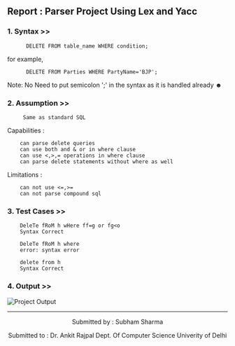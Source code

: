 ## Report : Parser Project Using Lex and Yacc

### 1. Syntax >>


          DELETE FROM table_name WHERE condition;
              
  for example,
  
          DELETE FROM Parties WHERE PartyName='BJP';
          
Note: No Need to put semicolon ';' in the syntax as it is handled already ☻

### 2. Assumption >>


         Same as standard SQL
         
              
  Capabilities :
  
        can parse delete queries
        can use both and & or in where clause
        can use <,>,= operations in where clause
        can parse delete statements without where as well 
          
  Limitations :
  
        can not use <=,>=
        can not parse compound sql  
        
        
        
 ### 3. Test Cases >>
        DeleTe fRoM h wHere ff=g or fg<o
        Syntax Correct
        
        DeleTe fRoM h where
        error: syntax error
        
        delete from h
        Syntax Correct

### 4. Output >>
![Project Output](https://user-images.githubusercontent.com/37971771/158452587-7c6e49d4-50b7-44b3-a420-fdb87265140f.png)

<hr>


<p style="text-align: center;"> Submitted by : Subham Sharma </p>


<div align="center">
  Submitted to :
          Dr. Ankit Rajpal
          Dept. Of Computer Science
          Univerity of Delhi
</div>
